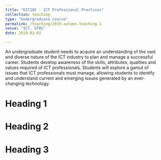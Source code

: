 ```yaml
---
title: "KIT105 - ICT Professional Practices"
collection: teaching
type: "Undergraduate course"
permalink: /teaching/2019-autumn-teaching-1
venue: "ICT, UTAS"
date: 2019-03-01

---
```


An undergraduate student needs to acquire an understanding of the vast and diverse nature of the ICT industry to plan and manage a successful career. Students develop awareness of the skills, attributes, qualities and values required of ICT professionals. Students will explore a gamut of issues that ICT professionals must manage, allowing students to identify and understand current and emerging issues generated by an ever-changing technology.

Heading 1
======

Heading 2
======

Heading 3
======
